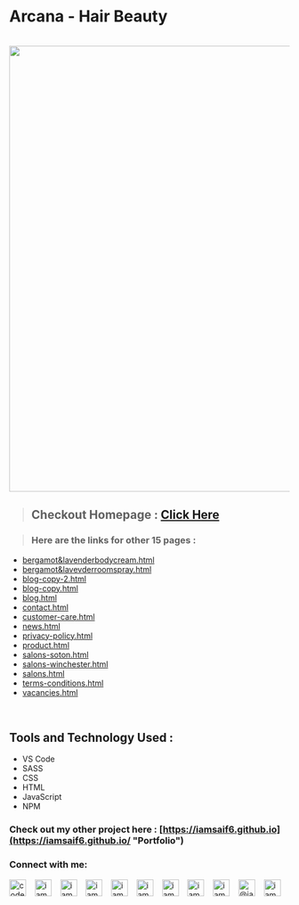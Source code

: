 # Arcana - Hair Beauty

<br>

<img src="https://github.com/iamsaif6/Arcana-hair-beauty/blob/master/Arcana.gif" width="800px" />

> ## Checkout Homepage : [Click Here](https://iamsaif6.github.io/Arcana-hair-beauty "Arcana")

> ### Here are the links for other 15 pages :

- [bergamot&lavenderbodycream.html ](https://iamsaif6.github.io/Arcana-hair-beauty/bergamot&lavenderbodycream.html "Arcana")
- [bergamot&lavevderroomspray.html ](https://iamsaif6.github.io/Arcana-hair-beauty/bergamot&lavevderroomspray.html "Arcana")
- [blog-copy-2.html ](https://iamsaif6.github.io/Arcana-hair-beauty/blog-copy-2.html "Arcana")
- [blog-copy.html ](https://iamsaif6.github.io/Arcana-hair-beauty/blog-copy.html "Arcana")
- [blog.html ](https://iamsaif6.github.io/Arcana-hair-beauty/blog.html "Arcana")
- [contact.html ](https://iamsaif6.github.io/Arcana-hair-beauty/contact.html "Arcana")
- [customer-care.html ](https://iamsaif6.github.io/Arcana-hair-beauty/customer-care.html "Arcana")
- [news.html ](https://iamsaif6.github.io/Arcana-hair-beauty/news.html "Arcana")
- [privacy-policy.html ](https://iamsaif6.github.io/Arcana-hair-beauty/privacy-policy.html "Arcana")
- [product.html ](https://iamsaif6.github.io/Arcana-hair-beauty/product.html "Arcana")
- [salons-soton.html ](https://iamsaif6.github.io/Arcana-hair-beauty/salons-soton.html "Arcana")
- [salons-winchester.html ](https://iamsaif6.github.io/Arcana-hair-beauty/salons-winchester.html "Arcana")
- [salons.html ](https://iamsaif6.github.io/Arcana-hair-beauty/salons.html "Arcana")
- [terms-conditions.html ](https://iamsaif6.github.io/Arcana-hair-beauty/terms-conditions.html "Arcana")
- [vacancies.html ](https://iamsaif6.github.io/Arcana-hair-beauty/vacancies.html "Arcana")

 <br>



## Tools and Technology Used :

- VS Code
- SASS
- CSS
- HTML
- JavaScript
- NPM

### Check out my other project here : [https://iamsaif6.github.io](https://iamsaif6.github.io/ "Portfolio")

<h3 align="left">Connect with me:</h3>

<p align="left"> <a href="https://codepen.io/iamsaif6" target="blank"><img align="center" src='https://cdn.jsdelivr.net/npm/simple-icons@3.0.1/icons/codepen.svg' alt='codepen'  alt="iamsaif6" height="30" width="30" /></a> &nbsp;&nbsp;
<a href="https://dev.to/iamsaif6" target="blank"><img align="center" src="https://cdn.jsdelivr.net/npm/simple-icons@3.0.1/icons/dev-dot-to.svg" alt="iamsaif6" height="30" width="30" /></a> &nbsp;&nbsp;
<a href="https://twitter.com/realsaif6" target="blank"><img align="center" src="https://cdn.jsdelivr.net/npm/simple-icons@3.0.1/icons/twitter.svg" alt="iamsaif6" height="30" width="30" /></a> &nbsp;&nbsp;
<a href="https://linkedin.com/in/iamsaif6" target="blank"><img align="center" src="https://cdn.jsdelivr.net/npm/simple-icons@3.0.1/icons/linkedin.svg" alt="iamsaif6" height="30" width="30" /></a> &nbsp;&nbsp;
<a href="https://stackoverflow.com/users/13848555/iamsaif6" target="blank"><img align="center" src="https://cdn.jsdelivr.net/npm/simple-icons@3.0.1/icons/stackoverflow.svg" alt="iamsaif6" height="30" width="30" /></a> &nbsp;&nbsp;
<a href="https://fb.com/iamsaif6" target="blank"><img align="center" src="https://cdn.jsdelivr.net/npm/simple-icons@3.0.1/icons/facebook.svg" alt="iamsaif6" height="30" width="30" /></a> &nbsp;&nbsp;
<a href="https://instagram.com/iamsaif6" target="blank"><img align="center" src="https://cdn.jsdelivr.net/npm/simple-icons@3.0.1/icons/instagram.svg" alt="iamsaif6" height="30" width="30" /></a> &nbsp;&nbsp;
<a href="https://dribbble.com/iamsaif6" target="blank"><img align="center" src="https://cdn.jsdelivr.net/npm/simple-icons@3.13.0/icons/dribbble.svg" alt="iamsaif6" height="30" width="30" /></a> &nbsp;&nbsp;
<a href="https://www.behance.net/iamsaif6" target="blank"><img align="center" src="https://cdn.jsdelivr.net/npm/simple-icons@3.13.0/icons/behance.svg" alt="iamsaif6" height="30" width="30" /></a> &nbsp;&nbsp;
<a href="https://medium.com/@iamsaif6" target="blank"><img align="center" src="https://cdn.jsdelivr.net/npm/simple-icons@3.13.0/icons/medium.svg" alt="@iamsaif6" height="30" width="30" /></a> &nbsp;&nbsp;
<a href="https://www.hackerrank.com/iamsaif6" target="blank"><img align="center" src="https://cdn.jsdelivr.net/npm/simple-icons@3.13.0/icons/hackerrank.svg" alt="iamsaif6" height="30" width="30" /></a>
</p>
